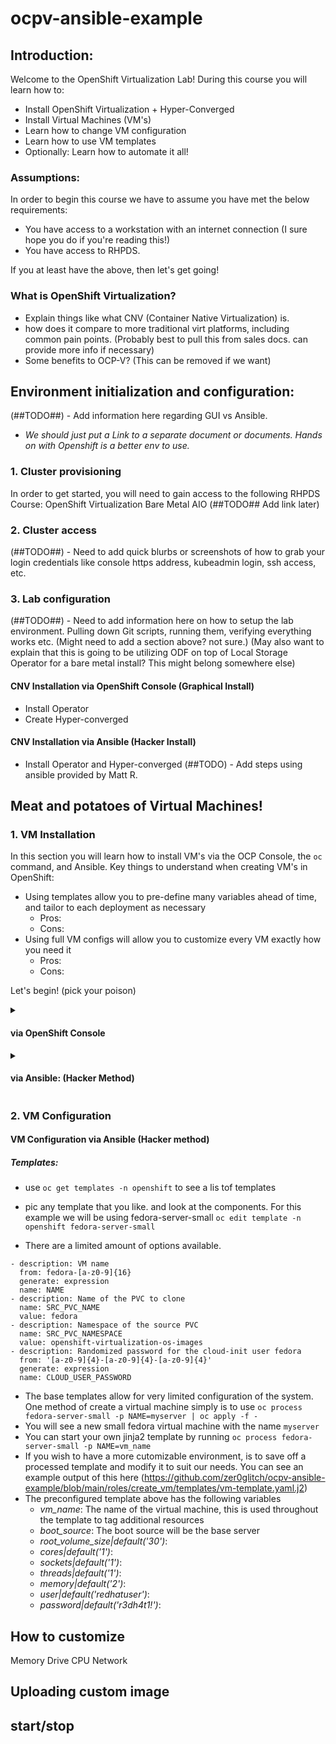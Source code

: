 # ocpv-ansible-example

## Introduction:
Welcome to the OpenShift Virtualization Lab!
During this course you will learn how to:
- Install OpenShift Virtualization + Hyper-Converged
- Install Virtual Machines (VM's)
- Learn how to change VM configuration
- Learn how to use VM templates
- Optionally: Learn how to automate it all!

### Assumptions:
In order to begin this course we have to assume you have met the below requirements:
- You have access to a workstation with an internet connection (I sure hope you do if you're reading this!)
- You have access to RHPDS.

If you at least have the above, then let's get going!
### What is OpenShift Virtualization?
 - Explain things like what CNV (Container Native Virtualization) is.
 - how does it compare to more traditional virt platforms, including common pain points. (Probably best to pull this from sales docs. can provide more info if necessary)
 - Some benefits to OCP-V? (This can be removed if we want)

## Environment initialization and configuration:
(##TODO##) - Add information here regarding GUI vs Ansible. 
- _We should just put a Link to a separate document or documents.  Hands on with Openshift is a better env to use._

### 1. Cluster provisioning
In order to get started, you will need to gain access to the following RHPDS Course: OpenShift Virtualization Bare Metal AIO (##TODO## Add link later)

### 2. Cluster access
(##TODO##) - Need to add quick blurbs or screenshots of how to grab your login credentials like console https address, kubeadmin login, ssh access, etc.

### 3. Lab configuration
(##TODO##) - Need to add information here on how to setup the lab environment. Pulling down Git scripts, running them, verifying everything works etc.
(Might need to add a section above? not sure.)
(May also want to explain that this is going to be utilizing ODF on top of Local Storage Operator for a bare metal install? This might belong somewhere else)

#### CNV Installation via OpenShift Console (Graphical Install)

  * Install Operator
  * Create Hyper-converged

#### CNV Installation via Ansible (Hacker Install)

  * Install Operator and Hyper-converged (##TODO) - Add steps using ansible provided by Matt R.

## Meat and potatoes of Virtual Machines!

### 1. VM Installation
In this section you will learn how to install VM's via the OCP Console, the `oc` command, and Ansible.
Key things to understand when creating VM's in OpenShift:
- Using templates allow you to pre-define many variables ahead of time, and tailor to each deployment as necessary
   - Pros:
   - Cons:
- Using full VM configs will allow you to customize every VM exactly how you need it
   - Pros:
   - Cons:

Let's begin! (pick your poison)

<details>
<summary> <h4> via OpenShift Console </h4> </summary>

##### Templates
.  By default we need to have a boot image avaiable 
   - Option 1: Create a VM and import from the registry which will create a DataVolume
   - Option 2: use a boot source in our template, which will need to be removed
   - Option 3: Upload our own data volume
   - Option 4: https://github.com/kubevirt/containerized-data-importer/blob/v1.53.0/doc/image-from-registry.md#import-registry-image-into-a-data-volume-using-node-docker-cache


   - In the user interface navigate to Virtualization-->Templates and select fedora-server-small
     - Scroll to "Scheduling and resources requirements"
     - Look under flavor to see the CPU and Memory required
     - Click the "Network Interfaces" Tab and see that this VM is using the Pod network, this means that the VM will not be accessible outside of the Openshift Network.  We will show later how we can use bridged networks
     - Click on the "Disks" Tag.  by default we will have a single 30 GiB drive, and our cloud-init drive.  *The cloud init drive is stored a secret in the namespace*

   - Now run the following playbook
     - the playbook will use the oc command installed on the system to process the templates and create the virtual machiens.  You can look at the task in the role to see the commands being run.
     - `ansible-playbook -vv setup-lab-server.yml`
     - In the openshift console navigate to Virtualization-->Virtual Machines
       - Select the project for your user
       - The vitual machines will take a minute to come up, you can look at the teminal to see the init.
</details>

<details>
<summary> <h4> via Ansible: (Hacker Method) </h4> </summary>

#####  Uploading a cloud image
   - Download the desired cloud image, for the example we will use fedora
     . `curl -OL https://download.fedoraproject.org/pub/fedora/linux/releases/37/Cloud/x86_64/images/Fedora-Cloud-Base-37-1.7.x86_64.qcow2`
   - upload the image to `openshift-virtualization-os-images` **Note: All boot images must be stored in this project**
     . `virtctl --namespace openshift-virtualization-os-images image-upload dv fedora37 --image-path=Fedora-Cloud-Base-37-1.7.x86_64.qcow2 --size 20Gi`

##### Run playbook with default templates
   - Look at basetemplate
     - Edit the the project to match your user.  For the lab environment it is user{number}
       *This will create the VMs in this namespace*
     - You will see that This calls the vm role takes 3 parameters
       - The _server_name_: this is the name of the virtual machine
       - _template_name_: This is the name of the base template we are going to use. (We will examine the templates before running the playbook)
       - _default_password_:  This is the password for the cloud-init user.  Later we will show how to add ssh keys using a custom cloud-init)
<details>
 <summary> Example playbook </summary>
 
```
---
- hosts: localhost
  tasks:
  - import_role:
            name: basetemplate
    vars:
      *project: jwhetsel*
      vms:
              - name: server-small
                template_name: fedora-server-small
                cloud_password: r3dh4t1!
              - name: server-medium
                template_name: fedora-server-medium
                cloud_password: r3dh4t1!
              - name: server-large
                template_name: fedora-server-large
                cloud_password: r3dh4t1!
```
</details>

   - Now run the following playbook
     - the playbook will use the oc command installed on the system to process the templates and create the virtual machiens.  You can look at the task in the role to see the commands being run.
     - `ansible-playbook -vv setup-lab-server.yml`
     - In the openshift console navigate to Virtualization-->Virtual Machines
       - Select the project for your user
       - The vitual machines will take a minute to come up, you can look at the teminal to see the init.
</details>

### 2. VM Configuration

#### VM Configuration via Ansible (Hacker method)

##### Templates:
   - use `oc get templates -n openshift` to see a lis tof templates
   - pic any template that you like.  and look at the components.  For this example we will be using fedora-server-small `oc edit template -n openshift fedora-server-small` 

   - There are a limited amount of options available.  

```
- description: VM name
  from: fedora-[a-z0-9]{16}
  generate: expression
  name: NAME
- description: Name of the PVC to clone
  name: SRC_PVC_NAME
  value: fedora
- description: Namespace of the source PVC
  name: SRC_PVC_NAMESPACE
  value: openshift-virtualization-os-images
- description: Randomized password for the cloud-init user fedora
  from: '[a-z0-9]{4}-[a-z0-9]{4}-[a-z0-9]{4}'
  generate: expression
  name: CLOUD_USER_PASSWORD
```

   - The base templates allow for very limited configuration of the system.  One method of create a virtual machine simply is to use `oc process fedora-server-small -p NAME=myserver | oc apply -f -`
   - You will see a new small fedora virtual machine with the name `myserver`
   - You can start your own jinja2 template by running `oc process fedora-server-small -p NAME=vm_name`
   - If you wish to have a more cutomizable environment, is to save off a processed template and modify it to suit our needs.  You can see an example output of this here (https://github.com/zer0glitch/ocpv-ansible-example/blob/main/roles/create_vm/templates/vm-template.yaml.j2)
   - The preconfigured template above has the following variables
     - _vm_name_: The name of the virtual machine, this is used throughout the template to tag additional resources
     - _boot_source_: The boot source will be the base server
     - _root_volume_size|default('30')_:
     - _cores|default('1')_:
     - _sockets|default('1')_:
     - _threads|default('1')_:
     - _memory|default('2')_:
     - _user|default('redhatuser')_:
     - _password|default('r3dh4t1!')_:


##  How to customize
   Memory
   Drive
   CPU
   Network

## Uploading custom image

## start/stop
